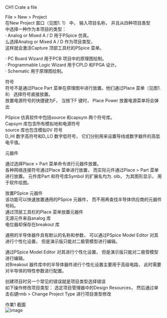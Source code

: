 CH1 Crate a file  

File > New > Project  
在New Project 窗口（见图1. 1） 中， 输入项目名称， 并且从四种项目类型  
中选择一种作为本项目的类型：  
· Analog or Mixed A / D 用于PSpice 仿真。  
	么选择Analog or Mixed A / D 作为项目类型，   
这样就会激活Capture 顶部工具栏的PSpice 菜单。  
	
· PC Board Wizard 用于PCB 项目中的原理图绘制。  
· Programmable Logic Wizard 用于CPLD 和FPGA 设计。  
· Schematic 用于原理图绘制。  





符号  
符号不是通过Place Part 菜单在原理图中进行放置。他们通过Place 菜单（见图1. 8） 选择符号直接放置。  
放置电源符号的快捷键为F， 当按下F 键时， Place Power 放置电源菜单将会弹出  



PSpice 仿真软件中包括source 和capsym 两个符号库。  
Capsym 库包含所有模拟地和电源符号  
source 库也包含模拟0V 符号  
	D_HI 数字高符号和D_LO 数字低符号， 它们分别用来设置导线或数字器件的高低电平值。  
	
	
元器件  

通过选择Place > Part 菜单命令进行元器件放置。  
各种网络连接符号通过Place 菜单进行放置， 而实际元件通过Place > Part 菜单进行放置。 元件库Part 和符号库Symbol 的扩展名均为. olb， 为其图形显示， 用于软件绘图。  







放置PSpice 元器件  
该功能可以快速放置通用的PSpice 元器件， 而不用再查找半导体供应商的元器件号码。  
通过顶层工具栏的Place 菜单放置元器件  
	无源元件来自analog 库  
	电位器却保存在breakout 库  





通用的半导体器件具有默认的名称和参数， 可以通过PSpice Model Editor 对其进行个性化设置， 但是演示版只能对二极管模型进行编辑。  


通过PSpice Model Editor 对其进行个性化设置， 但是演示版只能对二极管模型进行编辑。  
对Breakout 器件库中的半导体器件进行个性化设置主要用于高级电路， 此时需要对半导体的特性参数进行配置。  


创建项目时另一个常见的错误就是项目类型选择错误  
如下操作修改项目类型： 选定项目管理器中的Design Resources， 然后通过单击右键rmb > Change Project Type 进行项目类型修改  

作業1 截圖  
![image](https://github.com/yrtsao/OrCAD16.6-Learning/assets/82528634/bd89fceb-fc42-49f6-a1e5-1bc71c573d7f)
